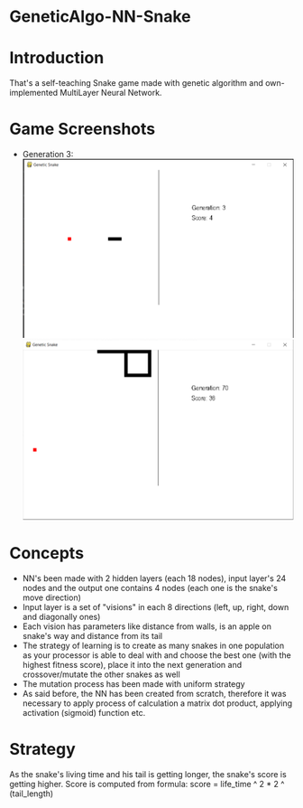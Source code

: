 # GeneticAlgo-NN-Snake

# Introduction
That's a self-teaching Snake game made with genetic algorithm and own-implemented MultiLayer Neural Network. 

# Game Screenshots
- Generation 3:
![Gen 3](https://github.com/kgarbacinski/GeneticAlgo-NN-Snake/blob/master/Gen%203.PNG)
![Gen 4](https://github.com/kgarbacinski/GeneticAlgo-NN-Snake/blob/master/Gen%2070.PNG)

# Concepts
- NN's been made with 2 hidden layers (each 18 nodes), input layer's 24 nodes and the output one contains 4 nodes (each one is the snake's move direction) 
- Input layer is a set of "visions" in each 8 directions (left, up, right, down and diagonally ones)
- Each vision has parameters like distance from walls, is an apple on snake's way and distance from its tail
- The strategy of learning is to create as many snakes in one population as your processor is able to deal with and choose the best one (with the highest fitness score), 
place it into the next generation and crossover/mutate the other snakes as well
- The mutation process has been made with uniform strategy
- As said before, the NN has been created from scratch, therefore it was necessary to apply process of calculation a matrix dot product, applying activation (sigmoid) function etc.

# Strategy
As the snake's living time and his tail is getting longer, the snake's score is getting higher. Score is computed from formula: score = life_time ^ 2 * 2 ^ (tail_length)  
